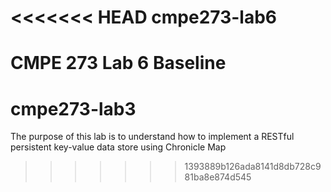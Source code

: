 <<<<<<< HEAD
cmpe273-lab6
============

CMPE 273 Lab 6 Baseline
=======
# cmpe273-lab3
The purpose of this lab is to understand how to implement a RESTful persistent key-value data store using Chronicle Map
>>>>>>> 1393889b126ada8141d8db728c981ba8e874d545
